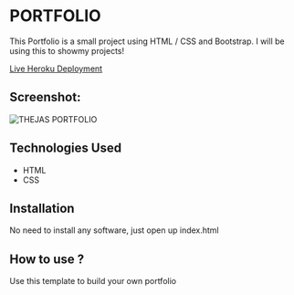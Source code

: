 # PORTFOLIO

This Portfolio is a small project using HTML / CSS and Bootstrap. I will be using this to showmy projects!

[Live Heroku Deployment](https://portfolio-thejas.herokuapp.com/)

## Screenshot:
 ![THEJAS PORTFOLIO](https://user-images.githubusercontent.com/100840312/158347370-93313a63-5be8-4c75-a9a5-11c636ea20e2.jpg)


## Technologies Used

* HTML
* CSS

## Installation 

No need to install any software, just open up index.html

## How to use ?

Use this template to build your own portfolio 
